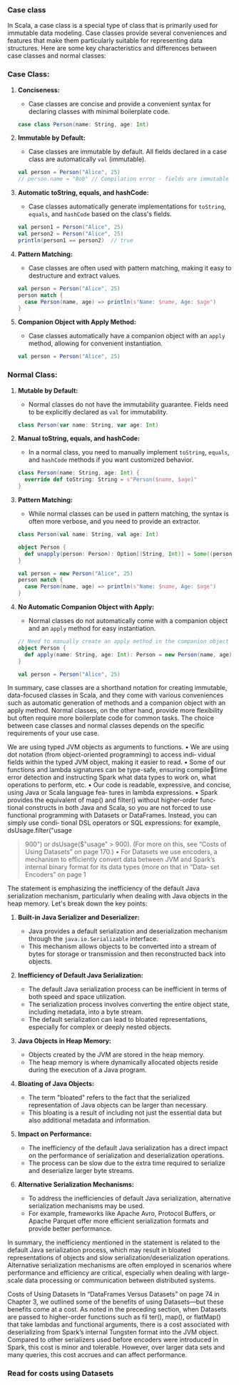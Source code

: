 ### Case class

In Scala, a case class is a special type of class that is primarily used for immutable data modeling. Case classes provide several conveniences and features that make them particularly suitable for representing data structures. Here are some key characteristics and differences between case classes and normal classes:

### Case Class:

1. **Conciseness:**
   - Case classes are concise and provide a convenient syntax for declaring classes with minimal boilerplate code.

   ```scala
   case class Person(name: String, age: Int)
   ```

2. **Immutable by Default:**
   - Case classes are immutable by default. All fields declared in a case class are automatically `val` (immutable).

   ```scala
   val person = Person("Alice", 25)
   // person.name = "Bob" // Compilation error - fields are immutable
   ```

3. **Automatic toString, equals, and hashCode:**
   - Case classes automatically generate implementations for `toString`, `equals`, and `hashCode` based on the class's fields.

   ```scala
   val person1 = Person("Alice", 25)
   val person2 = Person("Alice", 25)
   println(person1 == person2)  // true
   ```

4. **Pattern Matching:**
   - Case classes are often used with pattern matching, making it easy to destructure and extract values.

   ```scala
   val person = Person("Alice", 25)
   person match {
     case Person(name, age) => println(s"Name: $name, Age: $age")
   }
   ```

5. **Companion Object with Apply Method:**
   - Case classes automatically have a companion object with an `apply` method, allowing for convenient instantiation.

   ```scala
   val person = Person("Alice", 25)
   ```

### Normal Class:

1. **Mutable by Default:**
   - Normal classes do not have the immutability guarantee. Fields need to be explicitly declared as `val` for immutability.

   ```scala
   class Person(var name: String, var age: Int)
   ```

2. **Manual toString, equals, and hashCode:**
   - In a normal class, you need to manually implement `toString`, `equals`, and `hashCode` methods if you want customized behavior.

   ```scala
   class Person(name: String, age: Int) {
     override def toString: String = s"Person($name, $age)"
   }
   ```

3. **Pattern Matching:**
   - While normal classes can be used in pattern matching, the syntax is often more verbose, and you need to provide an extractor.

   ```scala
   class Person(val name: String, val age: Int)

   object Person {
     def unapply(person: Person): Option[(String, Int)] = Some((person.name, person.age))
   }

   val person = new Person("Alice", 25)
   person match {
     case Person(name, age) => println(s"Name: $name, Age: $age")
   }
   ```

4. **No Automatic Companion Object with Apply:**
   - Normal classes do not automatically come with a companion object and an `apply` method for easy instantiation.

   ```scala
   // Need to manually create an apply method in the companion object
   object Person {
     def apply(name: String, age: Int): Person = new Person(name, age)
   }

   val person = Person("Alice", 25)
   ```

In summary, case classes are a shorthand notation for creating immutable, data-focused classes in Scala, and they come with various conveniences such as automatic generation of methods and a companion object with an apply method. Normal classes, on the other hand, provide more flexibility but often require more boilerplate code for common tasks. The choice between case classes and normal classes depends on the specific requirements of your use case.


We are using typed JVM objects as arguments to functions.
• We are using dot notation (from object-oriented programming) to access indi‐
vidual fields within the typed JVM object, making it easier to read.
• Some of our functions and lambda signatures can be type-safe, ensuring compiletime error detection and instructing Spark what data types to work on, what
operations to perform, etc.
• Our code is readable, expressive, and concise, using Java or Scala language fea‐
tures in lambda expressions.
• Spark provides the equivalent of map() and filter() without higher-order func‐
tional constructs in both Java and Scala, so you are not forced to use functional
programming with Datasets or DataFrames. Instead, you can simply use condi‐
tional DSL operators or SQL expressions: for example, dsUsage.filter("usage
> 900") or dsUsage($"usage" > 900). (For more on this, see “Costs of Using
Datasets” on page 170.)
• For Datasets we use encoders, a mechanism to efficiently convert data between
JVM and Spark’s internal binary format for its data types (more on that in “Data‐
set Encoders” on page 1






The statement is emphasizing the inefficiency of the default Java serialization mechanism, particularly when dealing with Java objects in the heap memory. Let's break down the key points:

1. **Built-in Java Serializer and Deserializer:**
   - Java provides a default serialization and deserialization mechanism through the `java.io.Serializable` interface.
   - This mechanism allows objects to be converted into a stream of bytes for storage or transmission and then reconstructed back into objects.

2. **Inefficiency of Default Java Serialization:**
   - The default Java serialization process can be inefficient in terms of both speed and space utilization.
   - The serialization process involves converting the entire object state, including metadata, into a byte stream.
   - The default serialization can lead to bloated representations, especially for complex or deeply nested objects.

3. **Java Objects in Heap Memory:**
   - Objects created by the JVM are stored in the heap memory.
   - The heap memory is where dynamically allocated objects reside during the execution of a Java program.

4. **Bloating of Java Objects:**
   - The term "bloated" refers to the fact that the serialized representation of Java objects can be larger than necessary.
   - This bloating is a result of including not just the essential data but also additional metadata and information.

5. **Impact on Performance:**
   - The inefficiency of the default Java serialization has a direct impact on the performance of serialization and deserialization operations.
   - The process can be slow due to the extra time required to serialize and deserialize larger byte streams.

6. **Alternative Serialization Mechanisms:**
   - To address the inefficiencies of default Java serialization, alternative serialization mechanisms may be used.
   - For example, frameworks like Apache Avro, Protocol Buffers, or Apache Parquet offer more efficient serialization formats and provide better performance.

In summary, the inefficiency mentioned in the statement is related to the default Java serialization process, which may result in bloated representations of objects and slow serialization/deserialization operations. Alternative serialization mechanisms are often employed in scenarios where performance and efficiency are critical, especially when dealing with large-scale data processing or communication between distributed systems.

Costs of Using Datasets
In “DataFrames Versus Datasets” on page 74 in Chapter 3, we outlined some of the
benefits of using Datasets—but these benefits come at a cost. As noted in the
preceding section, when Datasets are passed to higher-order functions such as fil
ter(), map(), or flatMap() that take lambdas and functional arguments, there is a
cost associated with deserializing from Spark’s internal Tungsten format into the JVM
object.
Compared to other serializers used before encoders were introduced in Spark, this
cost is minor and tolerable. However, over larger data sets and many queries, this cost
accrues and can affect performance.

### Read for costs using Datasets